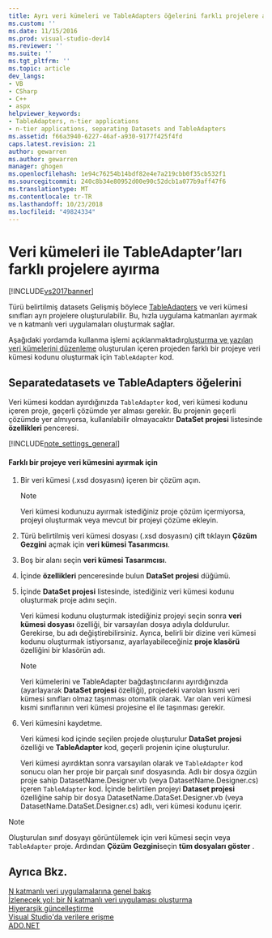 ```yaml
---
title: Ayrı veri kümeleri ve TableAdapters öğelerini farklı projelere ayırma | Microsoft Docs
ms.custom: ''
ms.date: 11/15/2016
ms.prod: visual-studio-dev14
ms.reviewer: ''
ms.suite: ''
ms.tgt_pltfrm: ''
ms.topic: article
dev_langs:
- VB
- CSharp
- C++
- aspx
helpviewer_keywords:
- TableAdapters, n-tier applications
- n-tier applications, separating Datasets and TableAdapters
ms.assetid: f66a3940-6227-46af-a930-9177f425f4fd
caps.latest.revision: 21
author: gewarren
ms.author: gewarren
manager: ghogen
ms.openlocfilehash: 1e94c76254b14bdf82e4e7a219cbb0f35cb532f1
ms.sourcegitcommit: 240c8b34e80952d00e90c52dcb1a077b9aff47f6
ms.translationtype: MT
ms.contentlocale: tr-TR
ms.lasthandoff: 10/23/2018
ms.locfileid: "49824334"
---
```

# <a name="separate-datasets-and-tableadapters-into-different-projects"></a>Veri kümeleri ile TableAdapter’ları farklı projelere ayırma
[!INCLUDE[vs2017banner](../includes/vs2017banner.md)]

  
Türü belirtilmiş datasets Gelişmiş böylece [TableAdapters](http://msdn.microsoft.com/library/09416de9-134c-4dc7-8262-6c8d81e3f364) ve veri kümesi sınıfları ayrı projelere oluşturulabilir. Bu, hızla uygulama katmanları ayırmak ve n katmanlı veri uygulamaları oluşturmak sağlar.  
  
 Aşağıdaki yordamda kullanma işlemi açıklanmaktadır[oluşturma ve yazılan veri kümelerini düzenleme](../data-tools/creating-and-editing-typed-datasets.md) oluşturulan içeren projeden farklı bir projeye veri kümesi kodunu oluşturmak için `TableAdapter` kod.  
  
## <a name="separatedatasets-and-tableadapters"></a>Separatedatasets ve TableAdapters öğelerini  
 Veri kümesi koddan ayırdığınızda `TableAdapter` kod, veri kümesi kodunu içeren proje, geçerli çözümde yer alması gerekir. Bu projenin geçerli çözümde yer almıyorsa, kullanılabilir olmayacaktır **DataSet projesi** listesinde **özellikleri** penceresi.  
  
 [!INCLUDE[note_settings_general](../includes/note-settings-general-md.md)]  
  
#### <a name="to-separate-the-dataset-into-a-different-project"></a>Farklı bir projeye veri kümesini ayırmak için  
  
1. Bir veri kümesi (.xsd dosyasını) içeren bir çözüm açın.  
  
   > [!NOTE]
   >  Veri kümesi kodunuzu ayırmak istediğiniz proje çözüm içermiyorsa, projeyi oluşturmak veya mevcut bir projeyi çözüme ekleyin.  
  
2. Türü belirtilmiş veri kümesi dosyası (.xsd dosyasını) çift tıklayın **Çözüm Gezgini** açmak için **veri kümesi Tasarımcısı**.  
  
3. Boş bir alanı seçin **veri kümesi Tasarımcısı**.  
  
4. İçinde **özellikleri** penceresinde bulun **DataSet projesi** düğümü.  
  
5. İçinde **DataSet projesi** listesinde, istediğiniz veri kümesi kodunu oluşturmak proje adını seçin.  
  
    Veri kümesi kodunu oluşturmak istediğiniz projeyi seçin sonra **veri kümesi dosyası** özelliği, bir varsayılan dosya adıyla doldurulur. Gerekirse, bu adı değiştirebilirsiniz. Ayrıca, belirli bir dizine veri kümesi kodunu oluşturmak istiyorsanız, ayarlayabileceğiniz **proje klasörü** özelliğini bir klasörün adı.  
  
   > [!NOTE]
   >  Veri kümelerini ve TableAdapter bağdaştırıcılarını ayırdığınızda (ayarlayarak **DataSet projesi** özelliği), projedeki varolan kısmi veri kümesi sınıfları olmaz taşınması otomatik olarak. Var olan veri kümesi kısmi sınıflarının veri kümesi projesine el ile taşınması gerekir.  
  
6. Veri kümesini kaydetme.  
  
    Veri kümesi kod içinde seçilen projede oluşturulur **DataSet projesi** özelliği ve **TableAdapter** kod, geçerli projenin içine oluşturulur.  
  
   Veri kümesi ayırdıktan sonra varsayılan olarak ve `TableAdapter` kod sonucu olan her proje bir parçalı sınıf dosyasında. Adlı bir dosya özgün proje sahip DatasetName.Designer.vb (veya DatasetName.Designer.cs) içeren `TableAdapter` kod. İçinde belirtilen projeyi **Dataset projesi** özelliğine sahip bir dosya DatasetName.DataSet.Designer.vb (veya DatasetName.DataSet.Designer.cs) adlı, veri kümesi kodunu içerir.  
  
> [!NOTE]
>  Oluşturulan sınıf dosyayı görüntülemek için veri kümesi seçin veya `TableAdapter` proje. Ardından **Çözüm Gezgini**seçin **tüm dosyaları göster** .  
  
## <a name="see-also"></a>Ayrıca Bkz.  
 [N katmanlı veri uygulamalarına genel bakış](../data-tools/n-tier-data-applications-overview.md)   
 [İzlenecek yol: bir N katmanlı veri uygulaması oluşturma](../data-tools/walkthrough-creating-an-n-tier-data-application.md)   
 [Hiyerarşik güncelleştirme](../data-tools/hierarchical-update.md)   
 [Visual Studio'da verilere erişme](../data-tools/accessing-data-in-visual-studio.md)   
 [ADO.NET](http://msdn.microsoft.com/library/5b96ed06-9759-4966-a797-a1d5f6ee50ca)

